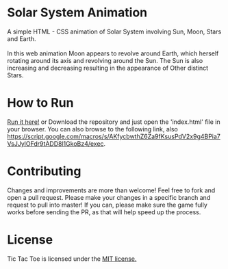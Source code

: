 # Solar System Animation
A simple HTML - CSS animation of Solar System involving Sun, Moon, Stars and Earth.<br><br>
In this web animation Moon appears to revolve around Earth, which herself rotating around its axis and revolving around the Sun. The Sun is also increasing and decreasing resulting in the appearance of Other distinct Stars.

# How to Run
[Run it here!](https://shivam010.github.io/SolarSystemWebAnimation/)
or
Download the repository and just open the 'index.html' file in your browser. You can also browse to the following link, also https://script.google.com/macros/s/AKfycbwthZ6Za9fKsusPdV2x9g4BPia7VsJJylOFdr9tADD8l1GkoBz4/exec.

# Contributing
Changes and improvements are more than welcome! Feel free to fork and open a pull request. Please make your changes in a specific branch and request to pull into master! If you can, please make sure the game fully works before sending the PR, as that will help speed up the process.

# License
Tic Tac Toe is licensed under the [MIT license.](https://github.com/Shivam010/SolarSystemWebAnimation/blob/master/License)
